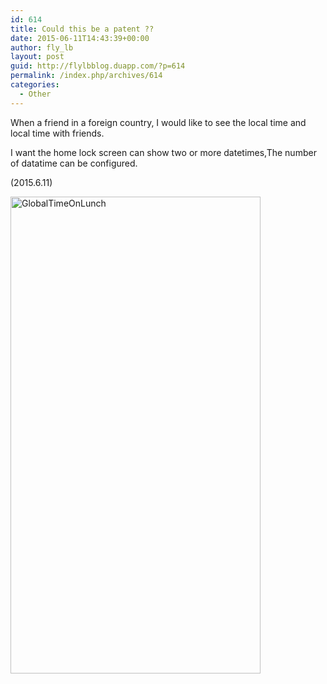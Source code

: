 ```yaml
---
id: 614
title: Could this be a patent ??
date: 2015-06-11T14:43:39+00:00
author: fly_lb
layout: post
guid: http://flylbblog.duapp.com/?p=614
permalink: /index.php/archives/614
categories:
  - Other
---
```

When a friend in a foreign country, I would like to see the local time and local time with friends.

I want the home lock screen can show two or more datetimes,The number of datatime can be configured.

(2015.6.11)

[<img class="alignleft size-full wp-image-615" src="http://flylbblog.duapp.com/wp-content/uploads/2015/06/GlobalTimeOnLunch1.png" alt="GlobalTimeOnLunch" width="400" height="763" />](http://flylbblog.duapp.com/wp-content/uploads/2015/06/GlobalTimeOnLunch1.png)